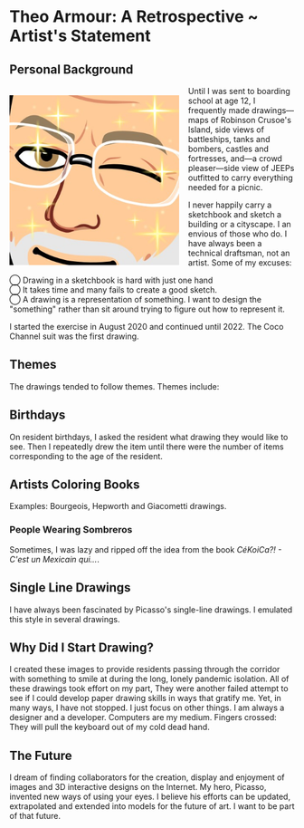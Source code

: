 # Theo Armour: A Retrospective ~ Artist's Statement

## Personal Background

<img src="image/2024-05-21-artists-statement/theo-bitmoji.png" style="float:left;padding-right:1rem;margin-top:1rem;" width=300>

Until I was sent to boarding school at age 12, I frequently made drawings—maps of Robinson Crusoe's Island, side views of battleships, tanks and bombers, castles and fortresses, and—a crowd pleaser—side view of JEEPs outfitted to carry everything needed for a picnic.

I never happily carry a sketchbook and sketch a building or a cityscape. I an envious of those who do. I have always been a technical draftsman, not an artist. Some of my excuses:

◯ Drawing in a sketchbook is hard with just one hand<br>
◯ It takes time and many fails to create a good sketch.<br>
◯ A drawing is a representation of something. I want to design the "something" rather than sit around trying to figure out how to represent it.

I started the exercise in August 2020 and continued until 2022. The Coco Channel suit was the first drawing.

## Themes

The drawings tended to follow themes. Themes include:

## Birthdays

On resident birthdays, I asked the resident what drawing they would like to see. Then I repeatedly drew the item until there were the number of items corresponding to the age of the resident.

## Artists Coloring Books

Examples: Bourgeois, Hepworth and Giacometti drawings.

### People Wearing Sombreros

Sometimes, I was lazy and ripped off the idea from the book _CéKoiCa?! - C'est un Mexicain qui..._.

## Single Line Drawings
I have always been fascinated by Picasso's single-line drawings. I emulated this style in several drawings.

## Why Did I Start Drawing?

I created these images to provide residents passing through the corridor with something to smile at during the long, lonely pandemic isolation. All of these drawings took effort on my part, They were another failed attempt to see if I could develop paper drawing skills in ways that gratify me. Yet, in many ways, I have not stopped. I just focus on other things. I am always a designer and a developer. Computers are my medium. Fingers crossed: They will pull the keyboard out of my cold dead hand.

## The Future

I dream of finding collaborators for the creation, display and enjoyment of images and 3D interactive designs on the Internet. My hero, Picasso, invented new ways of using your eyes. I believe his efforts can be updated, extrapolated and extended into models for the future of art. I want to be part of that future.


